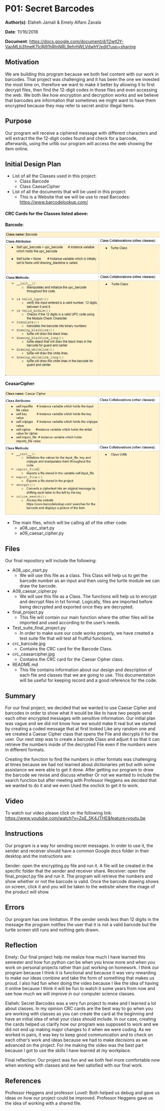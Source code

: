 
# P01: Secret Barcodes

**Author(s)**: Elaheh Jamali & Emely Alfaro Zavala

**Date**: 11/16/2018

**Document**: https://docs.google.com/document/d/12wtOY-VaoMLb3fmeK7IcRj91hRlnNRL9ehrhWLVdwhY/edit?usp=sharing

## Motivation
We are building this program because we both feel content with our work
in barcodes. That project was challenging and it has been the one we
invested the most time on, therefore we want to make it better by
allowing it to first decrypt files, then find the 12-digit codes in
those files and even accessing the web. We both like how encryption
and decryption works and we believe that barcodes are information that
sometimes we might want to have them encrypted because they may refer
to secret and/or illegal items.
## Purpose
Our program will receive a ciphered message with different characters
 and will extract the the 12-digit codes found and check for a barcode,
 afterwards, using the urllib our program will access the web showing the item online.


## Initial Design Plan
- List of all the Classes used in this project:
  - Class Barcode
  - Class CaesarCipher
- List of all the documents that will be used in this project:
   - This is a Website that we will be use to read Barcodes:
   https://www.barcodelookup.com/

#### CRC Cards for the Classes listed above:


**Barcode**:

![alt text](image/crc_barcode.JPG "Image of CRC card for Barcode")

**CeasarCipher**:

![alt text](image/crc_ceasarcipher.JPG "Image of CRC card for CeasarCipher")


- The main files, which will be calling all of the other code:
  - a08_upc_start.py
  - a09_caesar_cipher.py


## Files
Our final repository will include the following:
- A08_upc_start.py
  - We will use this file as a class. This Class will help us to get
  the barcode number as an input and then using the turtle module we
  can draw the barcode.
 - A09_caesar_cipher.py
   - We will use this file as a Class. The functions will help us to
   encrypt and decrypt files in txt format. Logically, files are
   imported before being decrypted and exported once they are decrypted.
 - final_project.py
   - This file will contain our main function where the other files
    will be imported and used according to the user’s needs.
 - Test_suite_final_project.py
   - In order to make sure our code works properly, we have created a
   test suite file that will test all fruitful functions.
 - crc_barcode.jpg
   - Contains the CRC card for the Barcode Class.
 - crc_ceasarcipher.jpg
   - Contains the CRC card for the Caesar Cipher class.
 - README.md
    - This file contains information about our design and description of
    each file and classes that we are going to use. This documentation
    will be useful for keeping record and a good reference for the code.

## Summary

For our final project, we decided that we wanted to use Caesar Cipher
and barcodes in order to show what it would be like to have two people
send each other encrypted messages with sensitive information.
Our initial plan was vague and we did not know how we would make
It real but we started by creating a coded message that at first looked
Like any random one and we created a Caesar Cipher class that opens the
File and decrypts it for the user. Our next step was to create a barcode
Class and adjust it so that it can retrieve the numbers inside of the decrypted
File even if the numbers were in different formats.

Creating the function to find the numbers in other formats was challenging
at times because we had not learned about dictionaries yet but with
some assistance we were able to get it done.
After getting our program to draw the barcode we revise and discuss whether
Or not we wanted to include the search function but after meeting with
Professor Heggens we decided that we wanted to do it and we even
Used the onclick to get it to work.


## Video

To watch our video please click on the following link:
https://www.youtube.com/watch?v=ZpE_5K4JTHE&feature=youtu.be

## Instructions

Our program is a way for sending secret messages. In order to use it, the sender and receiver
 should have a common Google docs folder in their desktop and the instructions are:

Sender: open the encrypting.py file and run it.
A file will be created in the specific folder that the sender and receiver share.
Receiver: open the final_project.py file and run it.
The program will retrieve the numbers
and show whether or not the barcode is valid.
Once the barcode drawing shows on screen, click it and you will be taken to the website
where the image of the product will show.


## Errors

Our program has one limitation. If the sender sends less than 12 digits
in the message the program notifies the user that it is not a valid barcode but
 the turtle screen still runs and nothing gets drawn.


## Reflection

Emely:
Our final project help me realize how much I have learned this semester and how
fun python can be when you know more and when you work on personal projects rather than just
working on homework. I think our program because I think it is functional and
because it was very rewarding to make our ideas combine and take the form of something
that makes us proud.
I also had fun when doing the video because I like the idea of
having it online because I think it will be fun to watch it some years from now and
see how much we will improve in our computer science classes.

Elaheh:
Secret Barcodes was a very fun project to make and I learned a lot about classes.
In my opinion CRC cards are the best way to go when you are working with classes
as you can create the card at the beginning and have an initial idea of what your
class should include. In our case, creating the cards helped us clarify how our program
was supposed to work and we did not end up making major changes to it when we were coding.
As we worked in pairs, it was key to keep good communication and to check on each
other’s work and ideas because we had to make decisions as we advanced on the project.
For me making the video was the best part because I got to use the skills I have learned at my
workplace.

Final reflection:
Our project was fun and we both feel more comfortable now when working with classes and we
 feel satisfied with our final work.


## References

Professor Heggens and professor Lovell:
Both helped us debug and gave us ideas on how our project could be improved.
Professor Heggens gave us the idea of working with a shared file.

